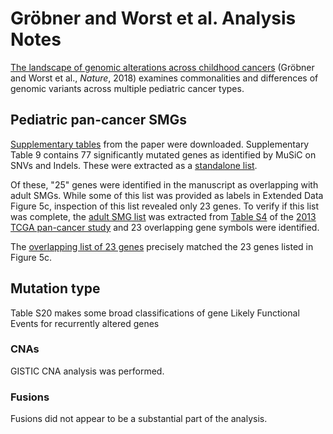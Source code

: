 # Gröbner and Worst et al. Analysis Notes

[The landscape of genomic alterations across childhood cancers](https://doi.org/10.1038/nature25480)
(Gröbner and Worst et al., _Nature_, 2018) examines commonalities and differences of genomic variants
across multiple pediatric cancer types.

## Pediatric pan-cancer SMGs
[Supplementary tables](../../data/41586_2018_BFnature25480_MOESM3_ESM.xlsx) from the paper 
were downloaded.
Supplementary Table 9 contains 77 significantly mutated genes as identified by MuSiC on SNVs and Indels.
These were extracted as a [standalone list](../../data/grober_worst_pediatric_smgs.txt).

Of these, "25" genes were identified in the manuscript as overlapping with adult SMGs. While some of
this list was provided as labels in Extended Data Figure 5c, inspection of this list revealed only 23 
genes. To verify if this list was complete, the [adult SMG list](../../data/kandoth_adult_smgs.txt) 
was extracted from [Table S4](../../data/Supplementary_Table_4.xlsx) of the
[2013 TCGA pan-cancer study](https://doi.org/10.1038/nature12634) and 23 overlapping gene symbols were
identified.

The [overlapping list of 23 genes](../../data/overlapping_smgs.txt) precisely matched the 23 genes 
listed in Figure 5c.

## Mutation type
Table S20 makes some broad classifications of gene Likely Functional Events for recurrently altered genes

### CNAs
GISTIC CNA analysis was performed.

### Fusions
Fusions did not appear to be a substantial part of the analysis.
